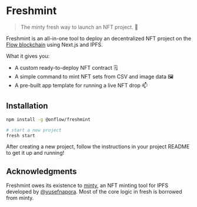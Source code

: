 # Freshmint

> The minty fresh way to launch an NFT project. :leaves: 

Freshmint is an all-in-one tool to deploy an decentralized NFT project on the [Flow blockchain](https://www.onflow.org/) using Next.js and IPFS.

What it gives you:

- A custom ready-to-deploy NFT contract 🗒️
- A simple command to mint NFT sets from CSV and image data 🖼️
- A pre-built app template for running a live NFT drop 📫

## Installation

```sh
npm install -g @onflow/freshmint

# start a new project
fresh start
```

After creating a new project, 
follow the instructions in your project README to get it up and running!

## Acknowledgments

Freshmint owes its existence to [minty](https://github.com/yusefnapora/minty),
an NFT minting tool for IPFS developed by [@yusefnapora](https://github.com/yusefnapora). 
Most of the core logic in fresh is borrowed from minty.
